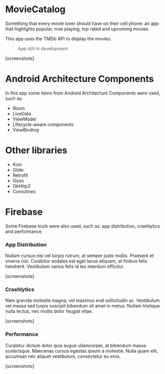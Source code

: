 # MovieCatalog
Something that every movie lover should have on their cell phone: an app that highlights popular, now playing, top rated and upcoming movies.

This app uses the TMDb API to display the movies.

> App still in development

[screenshots]

# Android Architecture Components
In this app some items from Android Architecture Components were used, such as:
- Room
- LiveData
- ViewModel
- Lifecycle-aware components
- ViewBinding

# Other libraries
- Koin
- Glide
- Retrofit
- Gson
- OkHttp3
- Coroutines

# Firebase
Some Firebase tools were also used, such as: app distribution, crashlytics and performance

### App Distribution
Nullam cursus nisi vel turpis rutrum, at semper justo mollis. Praesent et viverra nisi. Curabitur sodales est eget lacus aliquam, at finibus felis hendrerit. Vestibulum varius felis id leo interdum efficitur.

[screenshots]

### Crashlytics
Nam gravida molestie magna, vel maximus erat sollicitudin ac. Vestibulum vel massa sed turpis suscipit bibendum sit amet in metus. Nullam tristique nulla lectus, nec mollis dolor feugiat vitae.

[screenshots]

### Performance
Curabitur dictum dolor quis augue ullamcorper, at bibendum massa scelerisque. Maecenas cursus egestas ipsum a molestie. Nulla quam elit, accumsan nec aliquet vestibulum, consectetur eu eros.

[screenshots]
